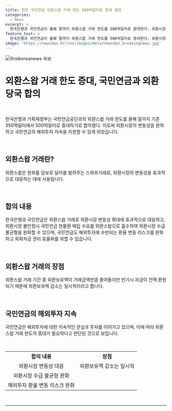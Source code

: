 ```yaml
---
title: 한은 국민연금 외환스왑 거래 한도 500억달러로 증대 결정
categories:
  - News
excerpt: >
  한국은행과 국민연금이 올해 말까지 외환스왑 거래 한도를 500억달러로 증대한다. 외환시장 변동성에 대응하기 위해 이번 결정이 이루어진 것으로, 이는 국민연금의 해외투자 지속 및 환율 변동 리스크 완화에 도움이 될 것으로 전망된다. 한은 관계자는 외환스왑 거래로 외환시장 불안정 시 외환보유액 감소가 있는 기간 동안에도 만기시 자금이 전액 환원된다고 설명했다.
feature_text: >
  한국은행과 국민연금이 올해 말까지 외환스왑 거래 한도를 500억달러로 증대한다. 외환시장 변동성에 대응하기 위해 이번 결정이 이루어진 것으로, 이는 국민연금의 해외투자 지속 및 환율 변동 리스크 완화에 도움이 될 것으로 전망된다. 한은 관계자는 외환스왑 거래로 외환시장 불안정 시 외환보유액 감소가 있는 기간 동안에도 만기시 자금이 전액 환원된다고 설명했다.
image: 'https://newsdao.kr/res/images/meta/newsdao_breakingnews.jpg'
---
```


<p><img src="https://newsdao.kr/res/images/meta/newsdao_breakingnews.jpg" alt="firstkoreanews 속보" /></p>

<h1 data-ke-size="size26">외환스왑 거래 한도 증대, 국민연금과 외환당국 합의</h1>

<p data-ke-size="size16">&nbsp;</p>

<p>한국은행과 기획재정부는 국민연금공단과의 외환스왑 거래 한도를 올해 말까지 기존 350억달러에서 500억달러로 증대하기로 합의했다. 이로써 외환시장의 변동성을 완화하고 국민연금의 해외투자 지속을 지원할 수 있게 되었습니다.</p>

<p data-ke-size="size16">&nbsp;</p>

<h2 data-ke-size="size24">외환스왑 거래란?</h2>

<p data-ke-size="size16">외환스왑은 원화를 담보로 달러를 빌려주는 스와프거래로, 외환시장의 변동성을 효과적으로 대응하는 데에 사용됩니다.</p>

<p data-ke-size="size16">&nbsp;</p>

<h2 data-ke-size="size24">합의 내용</h2>

<p data-ke-size="size16">한국은행과 국민연금은 외환스왑 거래로 외환시장 변동성 확대에 효과적으로 대응하고, 외환시장 불안정시 국민연금 현물환 매입 수요를 외환스왑으로 흡수하여 외환시장 수급 불균형을 완화할 수 있으며, 국민연금도 해외투자에 수반되는 환율 변동 리스크를 완화하고 외화자금 관리 효율화를 꾀할 수 있습니다.</p>

<p data-ke-size="size16">&nbsp;</p>

<h2 data-ke-size="size24">외환스왑 거래의 장점</h2>

<p data-ke-size="size16">외환스왑 거래 기간 중 외환보유액이 거래금액만큼 줄어들지만 만기시 자금이 전액 환원되기 때문에 외환보유액 감소는 일시적이라고 합니다.</p>

<p data-ke-size="size16">&nbsp;</p>

<h2 data-ke-size="size24">국민연금의 해외투자 지속</h2>

<p data-ke-size="size16">국민연금은 해외투자에 대한 지속적인 관심과 투자를 이어가고 있으며, 이에 따라 외환스왑 거래 한도의 증대가 필요하다고 판단된 것으로 보입니다.</p>

<p data-ke-size="size16">&nbsp;</p>

<table>
    <tr>
        <td style="text-align: center; height: 17px;"><b>합의 내용</b></td>
        <td style="text-align: center; height: 17px;"><b>장점</b></td>
    </tr>
    <tr>
        <td style="text-align: center;">외환시장 변동성 대응</td>
        <td style="text-align: center;">외환보유액 감소는 일시적</td>
    </tr>
    <tr>
        <td style="text-align: center;">외환시장 수급 불균형 완화</td>
        <td style="text-align: center;"></td>
    </tr>
    <tr>
        <td style="text-align: center;">해외투자 환율 변동 리스크 완화</td>
        <td style="text-align: center;"></td>
    </tr>
</table>

<p data-ke-size="size16">&nbsp;</p>

<hr>

<p data-ke-size="size16">&nbsp;</p>

